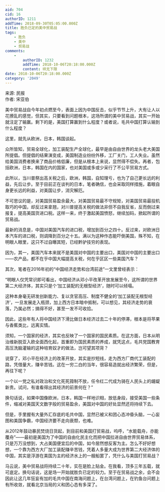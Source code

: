 ```yaml
---
aid: 704
cid: 16
authorID: 1211
addTime: 2018-09-30T05:05:00.000Z
title: 胜负已定的美中贸易战
tags:
    - 胜负
    - 美中
    - 贸易战
comments:
    -
        authorID: 1232
        addTime: 2018-10-06T20:18:00.000Z
        content: 垬无下限
date: 2018-10-06T20:18:00.000Z
category: '2049'
---
```


来源: 民报  
作者: 宋亚伯

美中贸易战自今年初点燃至今，表面上因为中国反击，似乎节节上升，大有让人以花撩乱的感觉，但其实，只要看到问题根本，这场所谓的美中贸易战，其实一开始就注定了输赢。剩下的是，美国打算赢到什么程度？或者说，毛共中国打算认输到什么程度？

这里，就先从欧洲，日本，韩国谈起。

众所皆知，贸易全球化，加工装配生产全球化，最早是由自由世界的龙头老大美国所提倡。但提倡的结果演变成，美国制造业纷纷外移，工厂关门，工人失业。虽然给美国消费者换来了商品价格低廉，但是从根本上来说，显然得不偿失。再者，包括欧洲，日本，韩国在内的国家，也对美国或多或少采行了不公平贸易方式。

此所以，当川普祭出高关税之后，欧洲，韩国，自知理亏，也为了自己更长远的利益，先后让步。至于目前正在谈判的日本，笔者确信，也会采取同样措施，着眼自身更长远的利益，对美国让步，消灾解厄。

不可思议的是，对美国贸易盈余最大，对美国贸易最不守规矩，对美国贸易最投机取巧的中国，却反过来拿翘，对川普提高关税的做法非但不自我反省，反而倒过来报复，提高美国货进口税。这样一来，终于激起美国愤怒，继续加码，掀起所谓的贸易战。

最新的消息是，中国对美国汽车的进口税，增加到百分之四十。反过来，对欧洲日本汽车的进口税，则调降到百分之十五。满以为这种作态能吓倒美国，殊不知，在明眼人眼里，这只不过自曝其短，已经黔驴技穷的表现。

因为，其一，美国汽车本来就不是美国对中国的主要出口，美国对中国的主要出口——农产品，都不在乎中国大幅提高关税，何在乎区区一些美国汽车？

其次，笔者在2016年初的“中国经济走势和台湾前途”一文里曾经表示：

“明眼人仅凭常识即可看出，中国经济从邓小平改革开放发展至今，这所谓的世界第二大经济体，其实只是个‘加工装配的无根型经济’，随时可以倾塌。

这种本身毫无研发创新能力、复以贪官高压、制度不健全的‘加工装配无根型经济’，一旦发展走入瓶颈，加上西方日本暗中抵制，可以想见，其经济走势的衰落，乃属必然；搞得不好，甚至一发不可收拾。

因此，这些年有人将中国经济下滑比做日本经济过去二十年的停滞，根本是将苹果与香蕉类比，远离实情。

须知，一个国家的经济，其实也反映了一个国家的国民素质。在这方面，日本从明治维新脱亚入欧全面西化起，首重即为国民素质的养成，就凭这点，毛共党国教育高压洗脑灌输的这种培育奴才的做法，岂可望其项背？

说穿了，邓小平在经济上的改革开放，其实是抄短线，走为西方厂商代工装配的路，凭借量大，赚辛苦钱。这在一穷二白的当年，很容易造就出经济繁荣，但是，再往下呢？

一个以一党之私对政治和文化死死箝制不放，任令红二代成为骑在人民头上的龌龊新贵。试问，有谁看得出其经济的前景何在？”

换句话说，如果中国像欧洲，日本，韩国一样地识相，放低身段，接受美国一些条件，缩减对美国天文数字般的贸易盈余，美国对中国的好处显然还将持续下去。

但是，手里握有大量外汇存底的毛共中国，显然已被义和团心态冲昏头脑，一心妄图和美国争霸，中国经济要不走向衰颓，也难。

从2012年鼓动暴民焚烧日货起，到目前和美国打贸易战，呜呼，“水能载舟，亦能覆舟”——最初是美国为了中国的自由化民主化而把中国拉进自由世界贸易体系，只是万万没想到，大占美国便宜后的中国，如今居然想反客为主。怎么不好好想想，一个靠为西方大厂加工装配赚辛苦钱，凭着人多量大成为世界第二大经济体的中国，其实是浮游在美国为主的经济水上的一艘船罢了，凭什么与美国打贸易战？

马云说，美中贸易战将持续二十年，实在是脸上贴金。在我看，顶多三年五载，就可底定。换句话说，这是场一开始就胜负已定的较力。至于在贸易战之余，会不会因此让这几年狂妄有加的毛共中国在南海问题上，在台湾问题上，在钓鱼台问题上有所收敛，就看北京当局的义和团心态有多深了。
